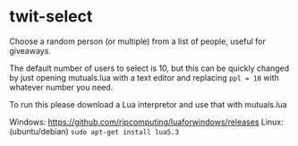 # twit-select
Choose a random person (or multiple) from a list of people, useful for giveaways.

The default number of users to select is 10, but this can be quickly changed by just opening mutuals.lua with a text editor and replacing `ppl = 10` with whatever number you need.

To run this please download a Lua interpretor and use that with mutuals.lua

Windows: https://github.com/rjpcomputing/luaforwindows/releases
Linux: (ubuntu/debian) `sudo apt-get install lua5.3`
